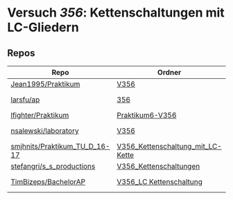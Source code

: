 # Versuch *356*: Kettenschaltungen mit LC-Gliedern

## Repos

|                                 Repo                                 |                                                                               Ordner                                                                                |                                                                                                                                              PDFs                                                                                                                                               |
|----------------------------------------------------------------------|---------------------------------------------------------------------------------------------------------------------------------------------------------------------|-------------------------------------------------------------------------------------------------------------------------------------------------------------------------------------------------------------------------------------------------------------------------------------------------|
|[Jean1995/Praktikum](../repo/Jean1995/Praktikum)                      |[V356](https://github.com/Jean1995/Praktikum/tree/master/V356)                                                                                                       |[V356.pdf](https://docs.google.com/viewer?url=https://raw.githubusercontent.com/Jean1995/Praktikum/master/Protokolle_Fertig/V356.pdf)                                                                                                                                                            |
|[larsfu/ap](../repo/larsfu/ap)                                        |[356](https://github.com/larsfu/ap/tree/master/356)                                                                                                                  |[main.pdf](https://docs.google.com/viewer?url=https://raw.githubusercontent.com/NicoWeio/awesome-ap-pdfs/main/larsfu%E2%88%95ap/356/main.pdf) \*                                                                                                                                                 |
|[lfighter/Praktikum](../repo/lfighter/Praktikum)                      |[Praktikum6-V356](https://github.com/lfighter/Praktikum/tree/master/Praktikum6-V356)                                                                                 |–                                                                                                                                                                                                                                                                                                |
|[nsalewski/laboratory](../repo/nsalewski/laboratory)                  |[V356](https://github.com/nsalewski/laboratory/tree/master/V356)                                                                                                     |[main.pdf](https://docs.google.com/viewer?url=https://raw.githubusercontent.com/NicoWeio/awesome-ap-pdfs/main/nsalewski%E2%88%95laboratory/356/main.pdf) \*                                                                                                                                      |
|[smjhnits/Praktikum_TU_D_16-17](../repo/smjhnits/Praktikum_TU_D_16-17)|[V356_Kettenschaltung_mit_LC-Kette](https://github.com/smjhnits/Praktikum_TU_D_16-17/tree/master/Anf%C3%A4ngerpraktikum/Protokolle/V356_Kettenschaltung_mit_LC-Kette)|[V356.pdf](https://docs.google.com/viewer?url=https://raw.githubusercontent.com/smjhnits/Praktikum_TU_D_16-17/master/Anf%C3%A4ngerpraktikum/Fertige%20Protokolle/V356.pdf)                                                                                                                       |
|[stefangri/s_s_productions](../repo/stefangri/s_s_productions)        |[V356_Kettenschaltungen](https://github.com/stefangri/s_s_productions/tree/master/PHY341/V356_Kettenschaltungen)                                                     |–                                                                                                                                                                                                                                                                                                |
|[TimBizeps/BachelorAP](../repo/TimBizeps/BachelorAP)                  |[V356_LC Kettenschaltung](https://github.com/TimBizeps/BachelorAP/tree/master/V356_LC%20Kettenschaltung)                                                             |[356.pdf](https://docs.google.com/viewer?url=https://raw.githubusercontent.com/TimBizeps/BachelorAP/master/V356_LC%20Kettenschaltung/356.pdf)<br/>[V356.pdf](https://docs.google.com/viewer?url=https://raw.githubusercontent.com/TimBizeps/BachelorAP/master/V356_LC%20Kettenschaltung/V356.pdf)|

